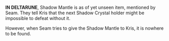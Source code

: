 **IN DELTARUNE**, Shadow Mantle is as of yet unseen item, mentioned by <a onclick="loadFile('Seam.md')">Seam</a>. They tell <a onclick="loadFile('Kris.md')">Kris</a> that the next Shadow Crystal holder might be impossible to defeat without it. 

However, when Seam tries to give the Shadow Mantle to Kris, it is nowhere to be found.